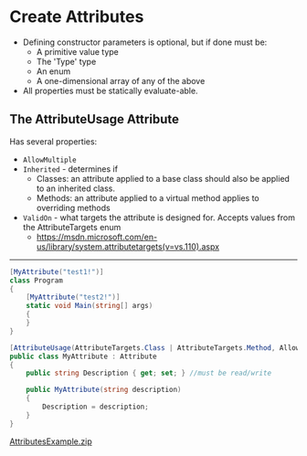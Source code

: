 # Create Attributes

  * Defining constructor parameters is optional, but if done must be: 
    * A primitive value type
    * The 'Type' type
    * An enum
    * A one-dimensional array of any of the above
  * All properties must be statically evaluate-able. 

## The AttributeUsage Attribute

Has several properties:

  * `AllowMultiple`
  * `Inherited` - determines if 
    * Classes: an attribute applied to a base class should also be applied to an inherited class.
    * Methods: an attribute applied to a virtual method applies to overriding methods
  * `ValidOn` - what targets the attribute is designed for. Accepts values from the AttributeTargets enum 
    * <https://msdn.microsoft.com/en-us/library/system.attributetargets(v=vs.110).aspx>
---

```csharp
[MyAttribute("test1!")]
class Program
{
	[MyAttribute("test2!")]
	static void Main(string[] args)
	{
	}
}

[AttributeUsage(AttributeTargets.Class | AttributeTargets.Method, AllowMultiple=true)]
public class MyAttribute : Attribute
{
	public string Description { get; set; } //must be read/write

	public MyAttribute(string description)
	{
		Description = description;
	}
}
```

[AttributesExample.zip](../media/AttributesExample.zip)

<!--stackedit_data:
eyJoaXN0b3J5IjpbMTk4MDY0MjI0OCwtMTIzNjY0OTM0NF19
-->